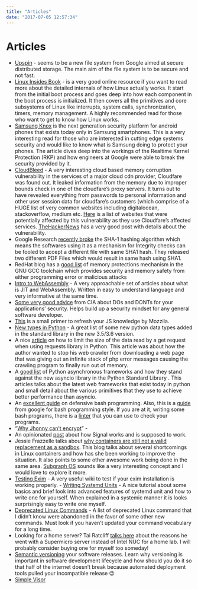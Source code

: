 ```yaml
---
title: "Articles"
date: "2017-07-05 12:57:34"
---
```



# Articles

- [Upspin](https://upspin.io/doc/security.md) - seems to be a new file system from Google aimed at secure distributed storage. The main aim of the file system is to be secure and not fast.
- [Linux Insides Book](https://0xax.gitbooks.io/linux-insides/content/Booting/linux-bootstrap-1.html) - is a very good online resource if you want to read more about the detailed internals of how Linux actually works. It start from the initial boot process and goes deep into how each component in the boot process is initialized. It then covers all the primitives and core subsystems of Linux like interrupts, system calls, synchronization, timers, memory management. A highly recommended read for those who want to get to know how Linux works.
- [Samsung Knox](https://googleprojectzero.blogspot.com/2017/02/lifting-hyper-visor-bypassing-samsungs.html?m=0) is the next generation security platform for android phones that exists today only in Samsung smartphones. This is a very interesting read for those who are interested in cutting edge systems security and would like to know what is Samsung doing to protect your phones. The article dives deep into the workings of the Realtime Kernel Protection (RKP) and how engineers at Google were able to break the security provided by it.
- [CloudBleed](https://bugs.chromium.org/p/project-zero/issues/detail?id=1139) - A very interesting cloud based memory corruption vulnerability in the services of a major cloud cdn provider, Cloudfare was found out. It leaked information from the memory due to improper bounds check in one of the cloudfare’s proxy servers. It turns out to have revealed everything from passwords to personal information and other user session data for cloudfare’s customers (which comprise of a HUGE list of very common websites including digitalocean, stackoverflow, medium etc. [Here](https://github.com/pirate/sites-using-cloudflare) is a list of websites that were potentially affected by this vulnerability as they use Cloudfare’s affected services. [TheHackerNews](https://thehackernews.com/2017/02/cloudflare-vulnerability.html) has a very good post with details about the vulnerability.
- Google Research [recently broke](https://security.googleblog.com/2017/02/announcing-first-sha1-collision.html?m=1) the SHA-1 hashing algorithm which means the softwares using it as a mechanism for Integrity checks can be fooled to accept a different file with same SHA1 hash. They released two different PDF Files which would result in same hash using SHA1.
- RedHat blog has a [good list](https://developers.redhat.com/blog/2017/02/22/memory-error-detection-using-gcc/) of memory protections mechanism in the GNU GCC toolchain which provides security and memory safety from either programming error or malicious attacks
- [Intro to WebAssembly](https://hacks.mozilla.org/2017/02/a-cartoon-intro-to-webassembly/) - A very approachable set of articles about what is JIT and WebAssembly. Written in easy to understand language and very informative at the same time.
- [Some very good advice](https://www.schneier.com/blog/archives/2017/03/the_cias_develo.html) from CIA about DOs and DONTs for your applications’ security. Helps build up a security mindset for any general software developer.
- [This](https://developer.mozilla.org/en-US/docs/Web/JavaScript/A_re-introduction_to_JavaScript) is a small primer to refresh your JS knowledge by Mozzila.
- [New types in Python](https://github.com/topper-123/Articles/blob/master/New-interesting-data-types-in-Python3.rst) -  A great list of some new python data types added in the standard library in the new 3.5/3.6 version.
- A nice [article](https://benbernardblog.com/the-case-of-the-mysterious-python-crash/) on how to limit the size of the data read by a get request when using requests library in Python. This article was about how the author wanted to stop his web crawler from downloading a web page that was giving out an infinite stack of php error messages causing the crawling program to finally run out of memory.
- A [good list](https://blog.signifai.io/not-your-fathers-python-amazing-powerful-frameworks/) of Python asynchronous frameworks and how they stand against the new asyncio library in the Python Standard Library . This articles talks about the latest web frameworks that exist today in python and small detail about the various primitives that they use to achieve better performance than asyncio.
- An [excellent guide](http://www.kfirlavi.com/blog/2012/11/14/defensive-bash-programming/) on defensive bash programming. Also, this is a [guide](https://google.github.io/styleguide/shell.xml) from google for bash programming style. If you are at it, writing some bash programs, there is a [linter](https://www.shellcheck.net/) that you can use to check your programs.
- “[Why Jhonny can’t encrypt](https://www.usenix.org/conference/8th-usenix-security-symposium/why-johnny-cant-encrypt-usability-evaluation-pgp-50)” - 
- An opinionated [post](https://www.jwz.org/blog/2017/03/signal-leaks-your-phone-number-to-everyone-in-your-contacts/) about how Signal works and is supposed to work.
- Jessie Frazzelle talks about [why containers are still not a valid replacement as a sandbox](https://blog.jessfraz.com/post/getting-towards-real-sandbox-containers/). This blog talks about several shortcomings in Linux containers and how has she been working to improve the situation. It also points to some other awesome work being done in the same area.  [Subgraph OS](https://subgraph.com/) sounds like a very interesting concept and I would love to explore it more.
- [Testing Exim](https://github.com/Exim/exim/wiki/TestingExim) - A very useful wiki to test if your exim installation is working properly.
[](http://hokstadconsulting.com/devops/writing-systemd-units)- [Writing Systemd Units](http://hokstadconsulting.com/devops/writing-systemd-units) - A nice tutorial about some basics and brief look into advanced features of systemd unit and how to write one for yourself. When explained in a systemic manner it is looks surprisingly easy to write one myself.
- [Deprecated Linux Commands](https://dougvitale.wordpress.com/2011/12/21/deprecated-linux-networking-commands-and-their-replacements/) - A list of deprecated Linux command that I didn’t know were abandoned in the favor of some other new commands. Must look if you haven’t updated your command vocabulary for a long time.
- Looking for a home server? Tai Ratcliff [talks here](https://lab-rat.com.au/2017/04/01/supermicro-vs-intel-nuc/) about the reasons he went with a Supermicro server instead of Intel NUC for a home lab. I will probably consider buying one for myself too someday!
- [Semantic versioning](http://semver.org/) your software releases. Learn why versioning is important in software development lifecycle and how should you do it so that half of the internet doesn’t break because automated deployment tools pulled your incompatible release 😉
- [Simple Visor](https://www.flyn.org/projects/VisorFlow/index.html)


